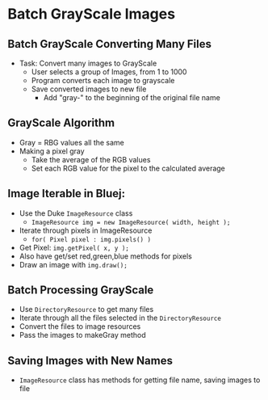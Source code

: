 # Batch GrayScale Images

## Batch GrayScale Converting Many Files
* Task: Convert many images to GrayScale
  * User selects a group of Images, from 1 to 1000
  * Program converts each image to grayscale
  * Save converted images to new file
    * Add "gray-" to the beginning of the original file name

## GrayScale Algorithm
* Gray = RBG values all the same
* Making a pixel gray
  * Take the average of the RGB values
  * Set each RGB value for the pixel to the calculated average

## Image Iterable in Bluej:
* Use the Duke `ImageResource` class
  * `ImageResource img = new ImageResource( width, height );`
* Iterate through pixels in ImageResource
  * `for( Pixel pixel : img.pixels() )`
* Get Pixel: `img.getPixel( x, y );`
* Also have get/set red,green,blue methods for pixels
* Draw an image with `img.draw();`

## Batch Processing GrayScale
* Use `DirectoryResource` to get many files
* Iterate through all the files selected in the `DirectoryResource`
* Convert the files to image resources
* Pass the images to makeGray method

## Saving Images with New Names
* `ImageResource` class has methods for getting file name, saving images to file
